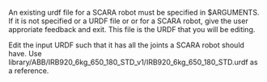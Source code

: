 An existing urdf file for a SCARA robot must be specified in $ARGUMENTS. If it is not specified or a URDF file or or for a SCARA robot, give the user approriate feedback and exit. This file is the URDF that you will be editing.

Edit the input URDF such that it has all the joints a SCARA robot should have. Use library/ABB/IRB920_6kg_650_180_STD_v1/IRB920_6kg_650_180_STD.urdf as a reference.
